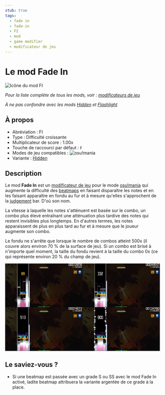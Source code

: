 ```yaml
---
stub: true
tags:
  - fade in
  - fade-in
  - FI
  - mod
  - game modifier
  - modificateur de jeu
---
```


# Le mod Fade In

![Icône du mod FI](/wiki/shared/mods/FI.png "Icône du mod Fade In (FI)")

*Pour la liste complète de tous les mods, voir : [modificateurs de jeu](/wiki/Game_modifier)*

*À ne pas confondre avec les mods [Hidden](/wiki/Game_modifier/Hidden) et [Flashlight](/wiki/Game_modifier/Flashlight)*

## À propos

- Abréviation : FI
- Type : Difficulté croissante
- Multiplicateur de score : 1.00x
- Touche de raccourci par défaut : `F`
- Modes de jeu compatibles : ![][osu!mania]
- Variante : [Hidden](/wiki/Game_modifier/Hidden)

## Description

Le mod **Fade In** est un [modificateur de jeu](/wiki/Game_modifier) pour le mode [osu!mania](/wiki/Game_mode/osu!mania) qui augmente la difficulté des [beatmaps](/wiki/Beatmap) en faisant disparaître les notes et en les faisant apparaître en fondu au fur et à mesure qu'elles s'approchent de la [judgement](/wiki/Gameplay/Judgement) bar. D'où son nom.

La vitesse à laquelle les notes s'atténuent est basée sur le combo, un combo plus élevé entraînant une atténuation plus tardive des notes qui restent invisibles plus longtemps. En d'autres termes, les notes apparaissent de plus en plus tard au fur et à mesure que le joueur augmente son combo.

Le fondu ne s'arrête que lorsque le nombre de combos atteint 500x (il couvre alors environ 70 % de la surface de jeu). Si un combo est brisé à n'importe quel moment, la taille du fondu revient à la taille du combo 0x (ce qui représente environ 20 % du champ de jeu).

![Comparaison du gameplay avec le mod FI](img/FI-combo-comparison-mania.jpg "Gameplay avec le mod Fade In à 89x combo (en haut à gauche), à 332x combo (en haut au milieu), à 513x combo (en haut à droite/en bas à gauche), et à 900x combo (en bas à gauche) dans osu!mania")

## Le saviez-vous ?

- Si une beatmap est passée avec un grade S ou SS avec le mod Fade In activé, ladite beatmap attribuera la variante argentée de ce grade à la place.

[osu!mania]: /wiki/shared/mode/mania.png "osu!mania"
